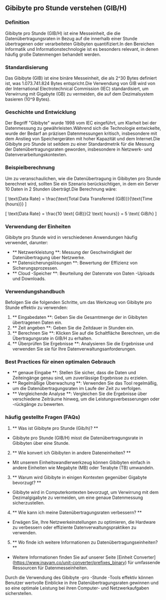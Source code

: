 ## Gibibyte pro Stunde verstehen (GIB/H)

### Definition
Gibibyte pro Stunde (GIB/H) ist eine Messeinheit, die die Datenübertragungsraten in Bezug auf die innerhalb einer Stunde übertragenen oder verarbeiteten Gibibyten quantifiziert.In den Bereichen Informatik und Informationstechnologie ist es besonders relevant, in denen häufig große Datenmengen behandelt werden.

### Standardisierung
Das Gibibyte (GIB) ist eine binäre Messeinheit, die als 2^30 Bytes definiert ist, was 1.073.741.824 Bytes entspricht.Die Verwendung von GIB wird von der International Electrotechnical Commission (IEC) standardisiert, um Verwirrung mit Gigabyte (GB) zu vermeiden, die auf dem Dezimalsystem basieren (10^9 Bytes).

### Geschichte und Entwicklung
Der Begriff "Gibibyte" wurde 1998 vom IEC eingeführt, um Klarheit bei der Datenmessung zu gewährleisten.Während sich die Technologie entwickelte, wurde der Bedarf an präzisen Datenmessungen kritisch, insbesondere mit dem Anstieg von Speichergeräten mit hoher Kapazität und dem Internet.Die Gibibyte pro Stunde ist seitdem zu einer Standardmetrik für die Messung der Datenübertragungsraten geworden, insbesondere in Netzwerk- und Datenverarbeitungskontexten.

### Beispielberechnung
Um zu veranschaulichen, wie die Datenübertragung in Gibibyten pro Stunde berechnet wird, sollten Sie ein Szenario berücksichtigen, in dem ein Server 10 Daten in 2 Stunden überträgt.Die Berechnung wäre:

\[ \text{Data Rate} = \frac{\text{Total Data Transferred (GiB)}}{\text{Time (hours)}} \]

\[ \text{Data Rate} = \frac{10 \text{ GiB}}{2 \text{ hours}} = 5 \text{ GiB/h} \]

### Verwendung der Einheiten
Gibibyte pro Stunde wird in verschiedenen Anwendungen häufig verwendet, darunter:
- ** Netzwerkleistung **: Messung der Geschwindigkeit der Datenübertragung über Netzwerke.
- ** Datensicherungslösungen **: Bewertung der Effizienz von Sicherungsprozessen.
- ** Cloud -Speicher **: Beurteilung der Datenrate von Daten -Uploads und Downloads.

### Verwendungshandbuch
Befolgen Sie die folgenden Schritte, um das Werkzeug von Gibibyte pro Stunde effektiv zu verwenden:
1. ** Eingabedaten **: Geben Sie die Gesamtmenge der in Gibibyten übertragenen Daten ein.
2. ** Zeit angeben **: Geben Sie die Zeitdauer in Stunden ein.
3. ** Berechnen Sie **: Klicken Sie auf die Schaltfläche Berechnen, um die Übertragungsrate in GIB/H zu erhalten.
4. ** Überprüfen Sie Ergebnisse **: Analysieren Sie die Ergebnisse und verwenden Sie sie für Ihre Datenverwaltungsanforderungen.

### Best Practices für einen optimalen Gebrauch
- ** genaue Eingabe **: Stellen Sie sicher, dass die Daten und Zeiteingänge genau sind, um zuverlässige Ergebnisse zu erzielen.
- ** Regelmäßige Überwachung **: Verwenden Sie das Tool regelmäßig, um die Datenübertragungsraten im Laufe der Zeit zu verfolgen.
- ** Vergleichende Analyse **: Vergleichen Sie die Ergebnisse über verschiedene Zeiträume hinweg, um die Leistungsverbesserungen oder -rückgänge zu bewerten.

### häufig gestellte Fragen (FAQs)

1. ** Was ist Gibibyte pro Stunde (Gib/h)? **
- Gibibyte pro Stunde (GIB/H) misst die Datenübertragungsrate in Gibibyten über eine Stunde.

2. ** Wie konvert ich Gibibyten in andere Dateneinheiten? **
- Mit unserem Einheitswandlerwerkzeug können Gibibyten einfach in andere Einheiten wie Megabyte (MB) oder Terabyte (TB) umwandeln.

3. ** Warum wird Gibibyte in einigen Kontexten gegenüber Gigabyte bevorzugt? **
- Gibibyte wird in Computerkontexten bevorzugt, um Verwirrung mit dem Dezimalgigabyte zu vermeiden, um eine genaue Datenmessung sicherzustellen.

4. ** Wie kann ich meine Datenübertragungsraten verbessern? **
- Erwägen Sie, Ihre Netzwerkeinstellungen zu optimieren, die Hardware zu verbessern oder effiziente Datenverwaltungspraktiken zu verwenden.

5. ** Wo finde ich weitere Informationen zu Datenübertragungseinheiten? **
- Weitere Informationen finden Sie auf unserer Seite [Einheit Converter] (https://www.inayam.co/unit-converter/prefixes_binary) für umfassende Ressourcen für Datenmesseinheiten.

Durch die Verwendung des Gibibyte -pro -Stunde -Tools effektiv können Benutzer wertvolle Einblicke in ihre Datenübertragungsraten gewinnen und so eine optimale Leistung bei ihren Computer- und Netzwerkaufgaben sicherstellen.